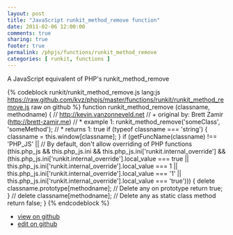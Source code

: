 ```yaml
---
layout: post
title: "JavaScript runkit_method_remove function"
date: 2011-02-06 12:00:00
comments: true
sharing: true
footer: true
permalink: /phpjs/functions/runkit_method_remove
categories: [ runkit, functions ]
---
```

A JavaScript equivalent of PHP's runkit_method_remove
<!-- more -->
{% codeblock runkit/runkit_method_remove.js lang:js https://raw.github.com/kvz/phpjs/master/functions/runkit/runkit_method_remove.js raw on github %}
function runkit_method_remove (classname, methodname) {
    // http://kevin.vanzonneveld.net
    // +   original by: Brett Zamir (http://brett-zamir.me)
    // *     example 1: runkit_method_remove('someClass', 'someMethod');
    // *     returns 1: true
    if (typeof classname === 'string') {
        classname = this.window[classname];
    }
    if (getFuncName(classname) !== 'PHP_JS' || // By default, don't allow overriding of PHP functions
    (this.php_js && this.php_js.ini && this.php_js.ini['runkit.internal_override'] && (this.php_js.ini['runkit.internal_override'].local_value === true || this.php_js.ini['runkit.internal_override'].local_value === 1 || this.php_js.ini['runkit.internal_override'].local_value === '1' || this.php_js.ini['runkit.internal_override'].local_value === 'true'))) {
        delete classname.prototype[methodname]; // Delete any on prototype
        return true;
    }
    // delete classname[methodname]; // Delete any as static class method
    return false;
}
{% endcodeblock %}
<ul>
 <li><a href="https://github.com/kvz/phpjs/blob/master/functions/runkit/runkit_method_remove.js">view on github</a></li>
 <li><a href="https://github.com/kvz/phpjs/edit/master/functions/runkit/runkit_method_remove.js">edit on github</a></li>
</ul>
